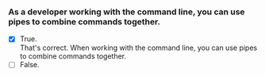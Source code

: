 ### As a developer working with the command line, you can use pipes to combine commands together.

- [x] True. <br>
      That's correct. When working with the command line, you can use pipes to combine commands together.
- [ ] False.
